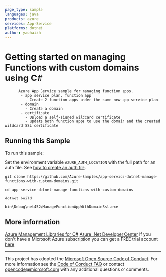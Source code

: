 ```yaml
---
page_type: sample
languages: java
products: azure
services: App-Service
platforms: dotnet
author: yaohaizh
---
```


# Getting started on managing Functions with custom domains using C# #

          Azure App Service sample for managing function apps.
           - app service plan, function app
             - Create 2 function apps under the same new app service plan
           - domain
             - Create a domain
           - certificate
             - Upload a self-signed wildcard certificate
             - update both function apps to use the domain and the created wildcard SSL certificate


## Running this Sample ##

To run this sample:

Set the environment variable `AZURE_AUTH_LOCATION` with the full path for an auth file. See [how to create an auth file](https://github.com/Azure/azure-libraries-for-net/blob/master/AUTH.md).

    git clone https://github.com/Azure-Samples/app-service-dotnet-manage-functions-with-custom-domains.git

    cd app-service-dotnet-manage-functions-with-custom-domains
  
    dotnet build
    
    bin\Debug\net452\ManageFunctionAppWithDomainSsl.exe

## More information ##

[Azure Management Libraries for C#](https://github.com/Azure/azure-sdk-for-net/tree/Fluent)
[Azure .Net Developer Center](https://azure.microsoft.com/en-us/develop/net/)
If you don't have a Microsoft Azure subscription you can get a FREE trial account [here](http://go.microsoft.com/fwlink/?LinkId=330212)

---

This project has adopted the [Microsoft Open Source Code of Conduct](https://opensource.microsoft.com/codeofconduct/). For more information see the [Code of Conduct FAQ](https://opensource.microsoft.com/codeofconduct/faq/) or contact [opencode@microsoft.com](mailto:opencode@microsoft.com) with any additional questions or comments.